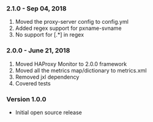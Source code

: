 
### 2.1.0 - Sep 04, 2018
1. Moved the proxy-server config to config.yml
2. Added regex support for pxname-svname
3. No support for [.*] in regex
### 2.0.0 - June 21, 2018
1. Moved HAProxy Monitor to 2.0.0 framework
2. Moved all the metrics map/dictionary to metrics.xml
3. Removed jxl dependency
4. Covered tests

### Version 1.0.0

* Initial open source release 

